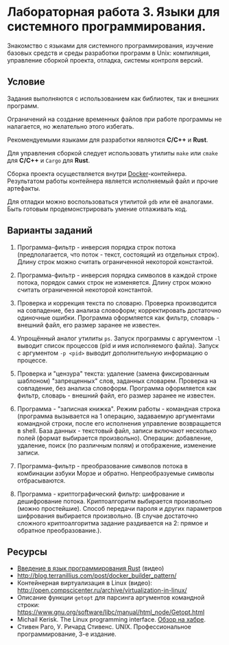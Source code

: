 # Лабораторная работа 3. Языки для системного программирования.

Знакомство с языками для системного программирования, изучение базовых средств и среды разработки программ в Unix: компиляция, управление сборкой проекта, отладка, системы контроля версий.

## Условие

Задания выполняются с использованием как библиотек, так и внешних программ.

Ограничений на создание временных файлов при работе программы не налагается, но желательно этого избегать.

Рекомендуемыми языками для разработки являются **C/C++** и **Rust**.

Для управления сборкой следует использовать утилиты `make` или `cmake` для **C/C++** и `Cargo` для **Rust**.

Сборка проекта осуществляется внутри [Docker](https://www.docker.com/)-контейнера. Результатом работы контейнера является исполняемый файл и прочие артефакты.

Для отладки можно воспользоваться утилитой `gdb` или её аналогами. Быть готовым продемонстрировать умение отлаживать код.

## Варианты заданий

1. Программа-фильтр - инверсия порядка строк потока (предполагается, что поток - текст, состоящий из отдельных строк). Длину строк можно считать ограниченной некоторой константой.

2. Программа-фильтр - инверсия порядка символов в каждой строке потока, порядок самих строк не изменяется. Длину строк можно считать ограниченной некоторой константой.

3. Проверка и коррекция текста по словарю. Проверка производится на совпадение, без анализа словоформ; корректировать достаточно одиночные ошибки. Программа оформляется как фильтр, словарь - внешний файл, его размер заранее не известен.

4. Упрощённый аналог утилиты `ps`. Запуск программы с аргументом `-l` выводит список процессов (pid и имя исполняемого файла). Запуск с аргументом `-p <pid>` выводит дополнительную информацию о процессе.

5. Проверка и "цензура" текста: удаление (замена фиксированным шаблоном) "запрещенных" слов, заданных словарем. Проверка на совпадение, без анализа словоформ. Программа оформляется как фильтр, словарь - внешний файл, его размер заранее не известен.

6. Программа - "записная книжка". Режим работы - командная строка (программа вызывается на 1 операцию, задаваемую аргументами командной строки, после его исполнения управление возвращается в shell. База данных - текстовый файл, записи включают несколько полей (формат выбирается произвольно). Операции: добавление, удаление, поиск (по различным полям) и отображение, изменение записи.

7. Программа-фильтр - преобразование символов потока в комбинации азбуки Морзе и обратно. Непреобразуемые символы отбрасываются.

8. Программа - криптографический фильтр: шифрование и дешифрование потока. Криптоалгоритм выбирается произвольно (можно простейшие). Способ передачи пароля и других параметров шифрования выбирается произвольно. (В случае достаточно сложного криптоалгоритма задание раздивается на 2: прямое и обратное преобразование.).

## Ресурсы

- [Введение в язык программирования Rust](http://open.compscicenter.ru/archive/rust/) (видео)
- http://blog.terranillius.com/post/docker_builder_pattern/
- Контейнерная виртуализация в Linux (видео): http://open.compscicenter.ru/archive/virtualization-in-linux/
- Описание функции `getopt` для парсинга аргументов командной строки: https://www.gnu.org/software/libc/manual/html_node/Getopt.html
- Michail Kerisk. The Linux programming interface. [Обзор на хабре](https://habrahabr.ru/company/piter/blog/282776/).
- Стивен Раго, У. Ричард Стивенс. UNIX. Профессиональное программирование, 3-е издание.